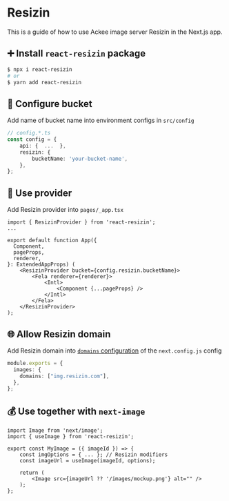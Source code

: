 # Resizin

This is a guide of how to use Ackee image server Resizin in the Next.js app.

## ➕ Install `react-resizin` package

```sh
$ npx i react-resizin
# or
$ yarn add react-resizin
```

## 🔧 Configure bucket

Add name of bucket name into environment configs in `src/config`

```ts
// config.*.ts
const config = {
    api: {  ...  },
    resizin: {
        bucketName: 'your-bucket-name',
    },
};
```

## 💁 Use provider

Add Resizin provider into `pages/_app.tsx`

```tsx
import { ResizinProvider } from 'react-resizin';
...

export default function App({
  Component,
  pageProps,
  renderer,
}: ExtendedAppProps) (
    <ResizinProvider bucket={config.resizin.bucketName}>
        <Fela renderer={renderer}>
            <Intl>
                <Component {...pageProps} />
            </Intl>
        </Fela>
    </ResizinProvider>
);
```

## 🌐 Allow Resizin domain

Add Resizin domain into [`domains` configuration](https://nextjs.org/docs/api-reference/next/image#domains) of the `next.config.js` config

```ts
module.exports = {
  images: {
    domains: ["img.resizin.com"],
  },
};
```

## 💰 Use together with `next-image`

```tsx
import Image from 'next/image';
import { useImage } from 'react-resizin';

export const MyImage = ({ imageId }) => {
    const imgOptions = { ... }; // Resizin modifiers
    const imageUrl = useImage(imageId, options);

    return (
        <Image src={imageUrl ?? '/images/mockup.png'} alt="" />
    );
};
```
